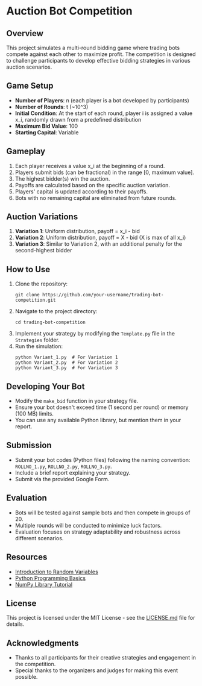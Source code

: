 # Auction Bot Competition

## Overview
This project simulates a multi-round bidding game where trading bots compete against each other to maximize profit. The competition is designed to challenge participants to develop effective bidding strategies in various auction scenarios.

## Game Setup
- **Number of Players**: n (each player is a bot developed by participants)
- **Number of Rounds**: t (~10^3)
- **Initial Condition**: At the start of each round, player i is assigned a value x_i, randomly drawn from a predefined distribution
- **Maximum Bid Value**: 100
- **Starting Capital**: Variable

## Gameplay
1. Each player receives a value x_i at the beginning of a round.
2. Players submit bids (can be fractional) in the range [0, maximum value].
3. The highest bidder(s) win the auction.
4. Payoffs are calculated based on the specific auction variation.
5. Players' capital is updated according to their payoffs.
6. Bots with no remaining capital are eliminated from future rounds.

## Auction Variations
1. **Variation 1**: Uniform distribution, payoff = x_i - bid
2. **Variation 2**: Uniform distribution, payoff = X - bid (X is max of all x_i)
3. **Variation 3**: Similar to Variation 2, with an additional penalty for the second-highest bidder

## How to Use
1. Clone the repository:
   ```
   git clone https://github.com/your-username/trading-bot-competition.git
   ```
2. Navigate to the project directory:
   ```
   cd trading-bot-competition
   ```
3. Implement your strategy by modifying the `Template.py` file in the `Strategies` folder.
4. Run the simulation:
   ```
   python Variant_1.py  # For Variation 1
   python Variant_2.py  # For Variation 2
   python Variant_3.py  # For Variation 3
   ```

## Developing Your Bot
- Modify the `make_bid` function in your strategy file.
- Ensure your bot doesn't exceed time (1 second per round) or memory (100 MB) limits.
- You can use any available Python library, but mention them in your report.

## Submission
- Submit your bot codes (Python files) following the naming convention: `ROLLNO_1.py`, `ROLLNO_2.py`, `ROLLNO_3.py`.
- Include a brief report explaining your strategy.
- Submit via the provided Google Form.

## Evaluation
- Bots will be tested against sample bots and then compete in groups of 20.
- Multiple rounds will be conducted to minimize luck factors.
- Evaluation focuses on strategy adaptability and robustness across different scenarios.

## Resources
- [Introduction to Random Variables](https://www.investopedia.com/terms/r/random-variable.asp)
- [Python Programming Basics](https://www.w3schools.com/python/python_intro.asp)
- [NumPy Library Tutorial](https://www.w3schools.com/python/numpy/numpy_intro.asp)

## License
This project is licensed under the MIT License - see the [LICENSE.md](LICENSE.md) file for details.

## Acknowledgments
- Thanks to all participants for their creative strategies and engagement in the competition.
- Special thanks to the organizers and judges for making this event possible.
